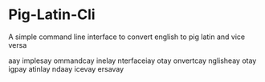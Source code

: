 # Pig-Latin-Cli
A simple command line interface to convert english to pig latin and vice versa

aay implesay ommandcay inelay nterfaceiay otay onvertcay nglisheay otay igpay atinlay ndaay icevay ersavay
